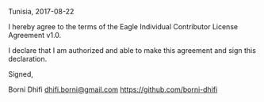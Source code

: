 Tunisia, 2017-08-22

I hereby agree to the terms of the Eagle Individual Contributor License Agreement v1.0.

I declare that I am authorized and able to make this agreement and sign this declaration.

Signed,

Borni Dhifi dhifi.borni@gmail.com https://github.com/borni-dhifi
